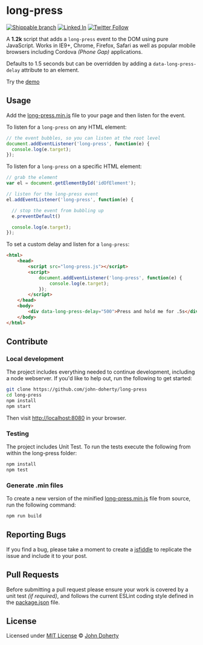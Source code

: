 # long-press

[![Shippable branch](https://img.shields.io/shippable/593aa7c6118f370700f9f244/master.svg)](https://app.shippable.com/projects/593aa7c6118f370700f9f244)  [![Linked In](https://img.shields.io/badge/Linked-In-blue.svg)](https://www.linkedin.com/in/john-i-doherty) [![Twitter Follow](https://img.shields.io/twitter/follow/MrJohnDoherty.svg?style=social&label=Twitter&style=plastic)](https://twitter.com/MrJohnDoherty)

A **1.2k** script that adds a `long-press` event to the DOM using pure JavaScript. Works in IE9+, Chrome, Firefox, Safari as well as popular mobile browsers including Cordova _(Phone Gap)_ applications.

Defaults to 1.5 seconds but can be overridden by adding a `data-long-press-delay` attribute to an element.

Try the [demo](https://jsfiddle.net/5xrtx69z/3/)

## Usage

Add the [long-press.min.js](dist/long-press.min.js) file to your page and then listen for the event.

To listen for a `long-press` on any HTML element:

```js
// the event bubbles, so you can listen at the root level
document.addEventListener('long-press', function(e) {
  console.log(e.target);
});
```

To listen for a `long-press` on a specific HTML element:

```js
// grab the element
var el = document.getElementById('idOfElement');

// listen for the long-press event
el.addEventListener('long-press', function(e) {

  // stop the event from bubbling up
  e.preventDefault()

  console.log(e.target);
});
```

To set a custom delay and listen for a `long-press`:

```html
<html>
    <head>
        <script src="long-press.js"></script>
        <script>
            document.addEventListener('long-press', function(e) {
                console.log(e.target);
            });
        </script>
    </head>
    <body>
        <div data-long-press-delay="500">Press and hold me for .5s</div>
    </body>
</html>
```

## Contribute

### Local development

The project includes everything needed to continue development, including a node webserver. If you'd like to help out, run the following to get started:

```bash
git clone https://github.com/john-doherty/long-press
cd long-press
npm install
npm start
```

Then visit [http://localhost:8080](http://localhost:8080) in your browser.

### Testing

The project includes Unit Test. To run the tests execute the following from within the long-press folder:

```bash
npm install
npm test
```

### Generate .min files

To create a new version of the minified [long-press.min.js](dist/long-press.min.js) file from source, run the following command:

```bash
npm run build
```

## Reporting Bugs

If you find a bug, please take a moment to create a [jsfiddle](https://jsfiddle.net) to replicate the issue and include it to your post.

## Pull Requests

Before submitting a pull request please ensure your work is covered by a unit test _(if required)_, and follows the current ESLint coding style defined in the [package.json](package.json) file.

## License

Licensed under [MIT License](LICENSE) &copy; [John Doherty](http://www.johndoherty.info)